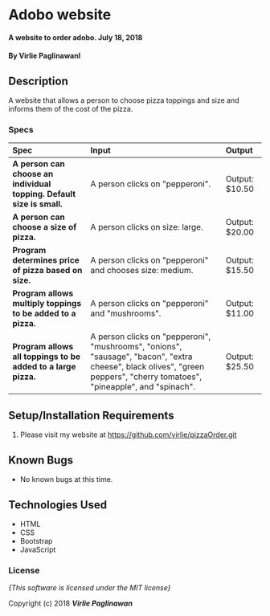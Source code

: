 # Adobo website

#### A website to order adobo. July 18, 2018

#### By **Virlie Paglinawanl**

## Description

A website that allows a person to choose pizza toppings and size and informs them of the cost of the pizza.

### Specs
| Spec | Input | Output |
| :-------------     | :------------- | :------------- |
| **A person can choose an individual topping.  Default size is small.** | A person clicks on "pepperoni". | Output: $10.50 |
| **A person can choose a size of pizza.**| A person clicks on size: large. | Output: $20.00 |
| **Program determines price of pizza based on size.**| A person clicks on "pepperoni" and chooses size: medium.  | Output: $15.50 |
| **Program allows multiply toppings to be added to a pizza.** | A person clicks on "pepperoni" and "mushrooms". | Output: $11.00 |
| **Program allows all toppings to be added to a large pizza.** | A person clicks on "pepperoni", "mushrooms", "onions", "sausage", "bacon", "extra cheese", black olives", "green peppers", "cherry tomatoes", "pineapple", and "spinach". | Output: $25.50 |

## Setup/Installation Requirements

1. Please visit my website at https://github.com/virlie/pizzaOrder.git

## Known Bugs
* No known bugs at this time.


## Technologies Used
* HTML
* CSS
* Bootstrap
* JavaScript

### License

*{This software is licensed under the MIT license}*

Copyright (c) 2018 **_Virlie Paglinawan_**

